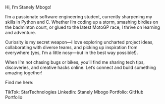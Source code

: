 Hi, I’m Stanely Mbogo!

I’m a passionate software engineering student, currently sharpening my skills in Python and C. Whether I’m coding up a storm, smashing birdies on the badminton court, or glued to the latest MotoGP race, I thrive on learning and adventure.

Curiosity is my secret weapon—I love exploring uncharted project ideas, collaborating with diverse teams, and picking up inspiration from everywhere (yes, I’m a little nosy—but in the best way possible!).

When I’m not chasing bugs or bikes, you’ll find me sharing tech tips, discoveries, and creative hacks online. Let’s connect and build something amazing together!

Find me here:

TikTok: StarTechnologies
LinkedIn: Stanely Mbogo
Portfolio: GitHub Portfolio
